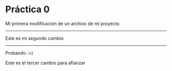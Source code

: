  # Práctica 0

Mi primera modificación de 
un archivo de mi proyecto

**************************
Este es mi segundo cambio
**************************
Probando :=)

Este es el tercer cambio para afianzar
